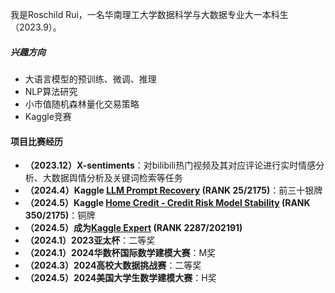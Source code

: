 我是Roschild Rui，一名华南理工大学数据科学与大数据专业大一本科生（2023.9）。

##### 兴趣方向
- 大语言模型的预训练、微调、推理
- NLP算法研究
- 小市值随机森林量化交易策略
- Kaggle竞赛

#### 项目比赛经历
- **（2023.12）X-sentiments**：对bilibili热门视频及其对应评论进行实时情感分析、大数据舆情分析及关键词检索等任务
- **（2024.4）Kaggle [LLM Prompt Recovery](https://www.kaggle.com/competitions/llm-prompt-recovery) (RANK 25/2175)**：前三十银牌
- **（2024.5）Kaggle [Home Credit - Credit Risk Model Stability](https://www.kaggle.com/competitions/home-credit-credit-risk-model-stability) (RANK 350/2175)**：铜牌
- **（2024.5）成为[Kaggle Expert](https://www.kaggle.com/roschildrui) (RANK 2287/202191)**
- **（2024.1）2023亚太杯**：二等奖
- **（2024.1）2024华数杯国际数学建模大赛**：M奖
- **（2024.3）2024高校大数据挑战赛**：二等奖
- **（2024.5）2024美国大学生数学建模大赛**：H奖




